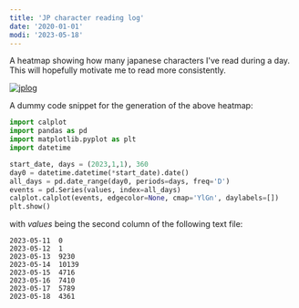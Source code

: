 ```yaml
---
title: 'JP character reading log'
date: '2020-01-01'
modi: '2023-05-18'
---
```


A heatmap showing how many japanese characters I've read during a day. This will hopefully motivate me to read more consistently.

[![jplog](/images/jplog.png)](/images/jplog.png)

A dummy code snippet for the generation of the above heatmap:

```python
import calplot
import pandas as pd
import matplotlib.pyplot as plt
import datetime

start_date, days = (2023,1,1), 360
day0 = datetime.datetime(*start_date).date()
all_days = pd.date_range(day0, periods=days, freq='D')
events = pd.Series(values, index=all_days)
calplot.calplot(events, edgecolor=None, cmap='YlGn', daylabels=[])
plt.show()

```
with *values* being the second column of the following text file:
```
2023-05-11	0
2023-05-12	1
2023-05-13	9230
2023-05-14	10139
2023-05-15	4716
2023-05-16	7410
2023-05-17	5789
2023-05-18	4361
```
